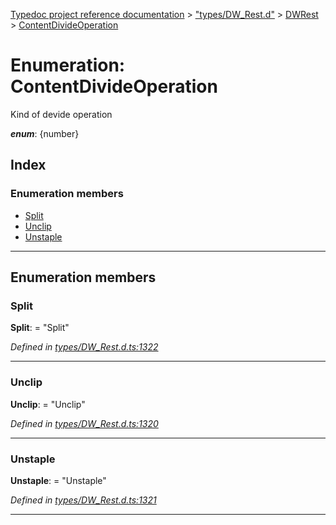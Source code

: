 [Typedoc project reference documentation](../README.md) > ["types/DW_Rest.d"](../modules/_types_dw_rest_d_.md) > [DWRest](../modules/_types_dw_rest_d_.dwrest.md) > [ContentDivideOperation](../enums/_types_dw_rest_d_.dwrest.contentdivideoperation.md)

# Enumeration: ContentDivideOperation

Kind of devide operation

*__enum__*: {number}

## Index

### Enumeration members

* [Split](_types_dw_rest_d_.dwrest.contentdivideoperation.md#split)
* [Unclip](_types_dw_rest_d_.dwrest.contentdivideoperation.md#unclip)
* [Unstaple](_types_dw_rest_d_.dwrest.contentdivideoperation.md#unstaple)

---

## Enumeration members

<a id="split"></a>

###  Split

**Split**:  = "Split"

*Defined in [types/DW_Rest.d.ts:1322](https://github.com/DocuWare/REST-Sample-TS/blob/0222c3e/src/types/DW_Rest.d.ts#L1322)*

___
<a id="unclip"></a>

###  Unclip

**Unclip**:  = "Unclip"

*Defined in [types/DW_Rest.d.ts:1320](https://github.com/DocuWare/REST-Sample-TS/blob/0222c3e/src/types/DW_Rest.d.ts#L1320)*

___
<a id="unstaple"></a>

###  Unstaple

**Unstaple**:  = "Unstaple"

*Defined in [types/DW_Rest.d.ts:1321](https://github.com/DocuWare/REST-Sample-TS/blob/0222c3e/src/types/DW_Rest.d.ts#L1321)*

___

